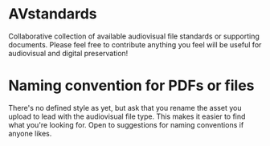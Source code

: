 # AVstandards
Collaborative collection of available audiovisual file standards or supporting documents. Please feel free to contribute anything you feel will be useful for audiovisual and digital preservation!

# Naming convention for PDFs or files
There's no defined style as yet, but ask that you rename the asset you upload to lead with the audiovisual file type. This makes it easier to find what you're looking for. Open to suggestions for naming conventions if anyone likes.
